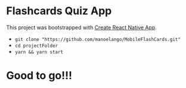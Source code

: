 # Flashcards Quiz App

This project was bootstrapped with [Create React Native App](https://github.com/react-community/create-react-native-app).


* `git clone "https://github.com/manoelango/MobileFlashCards.git"`
* `cd projectFolder`
* `yarn && yarn start`

# Good to go!!!
